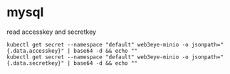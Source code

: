# mysql

read accesskey and secretkey

```shell
kubectl get secret --namespace "default" web3eye-minio -o jsonpath="{.data.accesskey}" | base64 -d && echo ""
kubectl get secret --namespace "default" web3eye-minio -o jsonpath="{.data.secretkey}" | base64 -d && echo ""
```